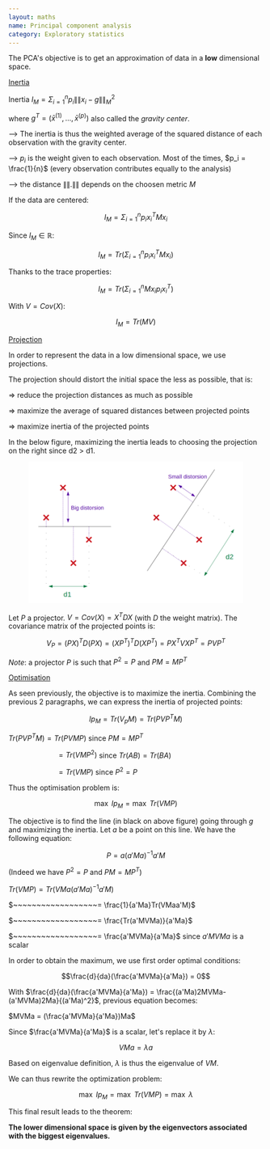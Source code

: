 ```yaml
---
layout: maths
name: Principal component analysis
category: Exploratory statistics
---
```


The PCA's objective is to get an approximation of data in a **low** dimensional space.

<ins>Inertia</ins>

Inertia $I_M = \Sigma_{i=1}^n p_i \|\|x_i - g\|\|_M^2$

where $g^T = (\bar{x}^{(1)},...,\bar{x}^{(p)})$ also called the *gravity center*.

--> The inertia is thus the weighted average of the squared distance of each observation with the gravity center.

--> $p_i$ is the weight given to each observation. Most of the times, $p_i = \frac{1}{n}$ (every observation contributes equally to the analysis)

-->  the distance $\|\|.\|\|$ depends on the choosen metric $M$

If the data are centered:

$$I_M = \Sigma_{i=1}^n p_i x_i^T M x_i$$

Since $I_M \in \mathbb{R}$:

$$I_M = Tr(\Sigma_{i=1}^n p_i x_i^T M x_i)$$

Thanks to the trace properties:

$$I_M = Tr(\Sigma_{i=1}^n M x_i p_i x_i^T)$$

With $V = Cov(X)$:

$$I_M = Tr(MV)$$

<ins>Projection</ins>

In order to represent the data in a low dimensional space, we use projections.

The projection should distort the initial space the less as possible, that is:

=> reduce the projection distances as much as possible

=> maximize the average of squared distances between projected points

=> maximize inertia of the projected points

In the below figure, maximizing the inertia leads to choosing the projection on the right since d2 > d1.

<figure>
    <img src="/assets/img/PCA_projections.png">
</figure>

Let $P$ a projector. $V = Cov(X) = X^TDX$ (with $D$ the weight matrix). The covariance matrix of the projected points is:

$$V_P = (PX)^TD(PX) = (XP^T)^TD(XP^T) = PX^TVXP^T = PVP^T$$

*Note*: a projector $P$ is such that $P^2=P$ and $PM = MP^T$

<ins>Optimisation</ins>

As seen previously, the objective is to maximize the inertia. Combining the previous 2 paragraphs, we can express the inertia of projected points:

$$Ip_M = Tr(V_pM) = Tr(PVP^TM)$$

$Tr(PVP^TM) = Tr(PVMP)$ since $PM = MP^T$

$~~~~~~~~~~~~~~~~~~~~~~~~= Tr(VMP^2)$ since $Tr(AB) = Tr(BA)$

$~~~~~~~~~~~~~~~~~~~~~~~~= Tr(VMP)$ since $P^2 = P$

Thus the optimisation problem is:

$$\max~Ip_M = \max~Tr(VMP)$$

The objective is to find the line (in black on above figure) going through $g$ and maximizing the inertia. Let $a$ be a point on this line. We have the following equation:

$$P=a(a'Ma)^{-1}a'M$$

(Indeed we have $P^2=P$ and $PM = MP^T$)

$Tr(VMP) = Tr(VMa(a'Ma)^{-1}a'M)$

$~~~~~~~~~~~~~~~~~~= \frac{1}{a'Ma}Tr(VMaa'M)$

$~~~~~~~~~~~~~~~~~~= \frac{Tr(a'MVMa)}{a'Ma}$

$~~~~~~~~~~~~~~~~~~= \frac{a'MVMa}{a'Ma}$ since $a'MVMa$ is a scalar

In order to obtain the maximum, we use first order optimal conditions:

$$\frac{d}{da}(\frac{a'MVMa}{a'Ma}) = 0$$

With $\frac{d}{da}(\frac{a'MVMa}{a'Ma}) = \frac{(a'Ma)2MVMa-(a'MVMa)2Ma}{(a'Ma)^2}$, previous equation becomes:

$MVMa = (\frac{a'MVMa}{a'Ma})Ma$

Since $\frac{a'MVMa}{a'Ma}$ is a scalar, let's replace it by $\lambda$:

$$VMa = \lambda a$$

Based on eigenvalue definition, $\lambda$ is thus the eigenvalue of $VM$.

We can thus rewrite the optimization problem:

$$\max~Ip_M = \max~Tr(VMP) = \max~\lambda$$

This final result leads to the theorem:

**The lower dimensional space is given by the eigenvectors associated with the biggest eigenvalues.**